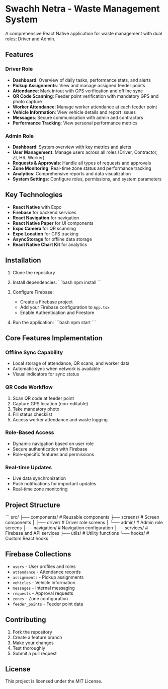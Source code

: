 # Swachh Netra - Waste Management System

A comprehensive React Native application for waste management with dual roles: Driver and Admin.

## Features

### Driver Role
- **Dashboard**: Overview of daily tasks, performance stats, and alerts
- **Pickup Assignments**: View and manage assigned feeder points
- **Attendance**: Mark in/out with GPS verification and offline sync
- **QR Code Scanning**: Feeder point verification with mandatory GPS and photo capture
- **Worker Attendance**: Manage worker attendance at each feeder point
- **Vehicle Information**: View vehicle details and report issues
- **Messages**: Secure communication with admin and contractors
- **Performance Tracking**: View personal performance metrics

### Admin Role
- **Dashboard**: System overview with key metrics and alerts
- **User Management**: Manage users across all roles (Driver, Contractor, ZI, HR, Worker)
- **Requests & Approvals**: Handle all types of requests and approvals
- **Zone Monitoring**: Real-time zone status and performance tracking
- **Analytics**: Comprehensive reports and data visualization
- **System Settings**: Configure roles, permissions, and system parameters

## Key Technologies

- **React Native** with Expo
- **Firebase** for backend services
- **React Navigation** for navigation
- **React Native Paper** for UI components
- **Expo Camera** for QR scanning
- **Expo Location** for GPS tracking
- **AsyncStorage** for offline data storage
- **React Native Chart Kit** for analytics

## Installation

1. Clone the repository
2. Install dependencies:
   \`\`\`bash
   npm install
   \`\`\`
3. Configure Firebase:
   - Create a Firebase project
   - Add your Firebase configuration to `App.tsx`
   - Enable Authentication and Firestore

4. Run the application:
   \`\`\`bash
   npm start
   \`\`\`

## Core Features Implementation

### Offline Sync Capability
- Local storage of attendance, QR scans, and worker data
- Automatic sync when network is available
- Visual indicators for sync status

### QR Code Workflow
1. Scan QR code at feeder point
2. Capture GPS location (non-editable)
3. Take mandatory photo
4. Fill status checklist
5. Access worker attendance and waste logging

### Role-Based Access
- Dynamic navigation based on user role
- Secure authentication with Firebase
- Role-specific features and permissions

### Real-time Updates
- Live data synchronization
- Push notifications for important updates
- Real-time zone monitoring

## Project Structure

\`\`\`
src/
├── components/          # Reusable components
├── screens/            # Screen components
│   ├── driver/         # Driver role screens
│   └── admin/          # Admin role screens
├── navigation/         # Navigation configuration
├── services/           # Firebase and API services
├── utils/              # Utility functions
└── hooks/              # Custom React hooks
\`\`\`

## Firebase Collections

- `users` - User profiles and roles
- `attendance` - Attendance records
- `assignments` - Pickup assignments
- `vehicles` - Vehicle information
- `messages` - Internal messaging
- `requests` - Approval requests
- `zones` - Zone configuration
- `feeder_points` - Feeder point data

## Contributing

1. Fork the repository
2. Create a feature branch
3. Make your changes
4. Test thoroughly
5. Submit a pull request

## License

This project is licensed under the MIT License.
